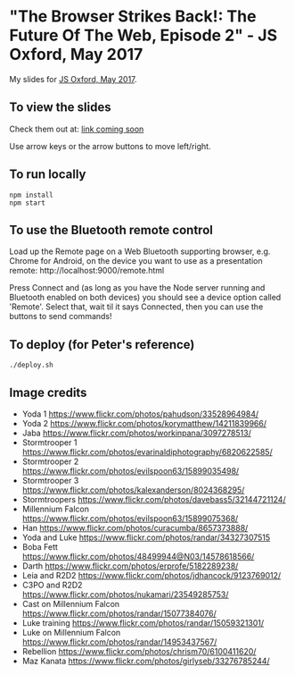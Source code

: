 # "The Browser Strikes Back!: The Future Of The Web, Episode 2" - JS Oxford, May 2017

My slides for [JS Oxford, May 2017](https://www.meetup.com/JSOxford/events/239534664/). 

## To view the slides

Check them out at: [link coming soon](todo)

Use arrow keys or the arrow buttons to move left/right.


## To run locally

```
npm install
npm start
```


## To use the Bluetooth remote control

Load up the Remote page on a Web Bluetooth supporting browser, e.g. Chrome for Android, on the device you want to use 
as a presentation remote: http://localhost:9000/remote.html

Press Connect and (as long as you have the Node server running and Bluetooth enabled on both devices) you should see
a device option called 'Remote'. Select that, wait til it says Connected, then you can use the buttons to send 
commands!


## To deploy (for Peter's reference)

```
./deploy.sh
```


## Image credits

* Yoda 1 https://www.flickr.com/photos/pahudson/33528964984/
* Yoda 2 https://www.flickr.com/photos/korymatthew/14211839966/
* Jaba https://www.flickr.com/photos/workinpana/3097278513/
* Stormtrooper 1 https://www.flickr.com/photos/evarinaldiphotography/6820622585/
* Stormtrooper 2 https://www.flickr.com/photos/evilspoon63/15899035498/
* Stormtrooper 3 https://www.flickr.com/photos/kalexanderson/8024368295/
* Stormtroopers https://www.flickr.com/photos/davebass5/32144721124/
* Millennium Falcon https://www.flickr.com/photos/evilspoon63/15899075368/
* Han https://www.flickr.com/photos/curacumba/8657373888/
* Yoda and Luke https://www.flickr.com/photos/randar/34327307515
* Boba Fett https://www.flickr.com/photos/48499944@N03/14578618566/
* Darth https://www.flickr.com/photos/erprofe/5182289238/
* Leia and R2D2 https://www.flickr.com/photos/jdhancock/9123769012/
* C3PO and R2D2 https://www.flickr.com/photos/nukamari/23549285753/
* Cast on Millennium Falcon https://www.flickr.com/photos/randar/15077384076/
* Luke training https://www.flickr.com/photos/randar/15059321301/
* Luke on Millennium Falcon https://www.flickr.com/photos/randar/14953437567/
* Rebellion https://www.flickr.com/photos/chrism70/6100411620/
* Maz Kanata https://www.flickr.com/photos/girlyseb/33276785244/

